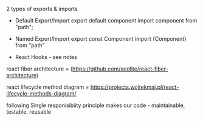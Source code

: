 2 types of exports & imports 

- Default Export/Import
export default component
import component from "path";


- Named Export/Import
export const Component
import {Component} from "path"


- React Hooks - see notes

react fiber architecture =  (<https://github.com/acdlite/react-fiber-architecture>)

react lifecycle method diagram = <https://projects.wojtekmaj.pl/react-lifecycle-methods-diagram/>

 following Single responisibiity principle makes our code - maintainable, testable, reusable